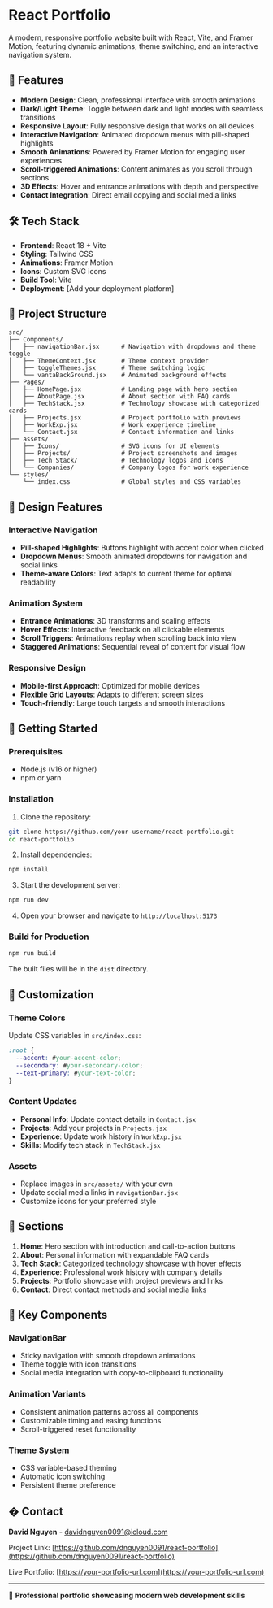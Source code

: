 # React Portfolio

A modern, responsive portfolio website built with React, Vite, and Framer Motion, featuring dynamic animations, theme switching, and an interactive navigation system.

## 🚀 Features

- **Modern Design**: Clean, professional interface with smooth animations
- **Dark/Light Theme**: Toggle between dark and light modes with seamless transitions
- **Responsive Layout**: Fully responsive design that works on all devices
- **Interactive Navigation**: Animated dropdown menus with pill-shaped highlights
- **Smooth Animations**: Powered by Framer Motion for engaging user experiences
- **Scroll-triggered Animations**: Content animates as you scroll through sections
- **3D Effects**: Hover and entrance animations with depth and perspective
- **Contact Integration**: Direct email copying and social media links

## 🛠️ Tech Stack

- **Frontend**: React 18 + Vite
- **Styling**: Tailwind CSS
- **Animations**: Framer Motion
- **Icons**: Custom SVG icons
- **Build Tool**: Vite
- **Deployment**: [Add your deployment platform]

## 📁 Project Structure

```
src/
├── Components/
│   ├── navigationBar.jsx      # Navigation with dropdowns and theme toggle
│   ├── ThemeContext.jsx       # Theme context provider
│   ├── toggleThemes.jsx       # Theme switching logic
│   └── vantaBackGround.jsx    # Animated background effects
├── Pages/
│   ├── HomePage.jsx           # Landing page with hero section
│   ├── AboutPage.jsx          # About section with FAQ cards
│   ├── TechStack.jsx          # Technology showcase with categorized cards
│   ├── Projects.jsx           # Project portfolio with previews
│   ├── WorkExp.jsx            # Work experience timeline
│   └── Contact.jsx            # Contact information and links
├── assets/
│   ├── Icons/                 # SVG icons for UI elements
│   ├── Projects/              # Project screenshots and images
│   ├── Tech Stack/            # Technology logos and icons
│   └── Companies/             # Company logos for work experience
└── styles/
    └── index.css              # Global styles and CSS variables
```

## 🎨 Design Features

### Interactive Navigation
- **Pill-shaped Highlights**: Buttons highlight with accent color when clicked
- **Dropdown Menus**: Smooth animated dropdowns for navigation and social links
- **Theme-aware Colors**: Text adapts to current theme for optimal readability

### Animation System
- **Entrance Animations**: 3D transforms and scaling effects
- **Hover Effects**: Interactive feedback on all clickable elements
- **Scroll Triggers**: Animations replay when scrolling back into view
- **Staggered Animations**: Sequential reveal of content for visual flow

### Responsive Design
- **Mobile-first Approach**: Optimized for mobile devices
- **Flexible Grid Layouts**: Adapts to different screen sizes
- **Touch-friendly**: Large touch targets and smooth interactions

## 🚀 Getting Started

### Prerequisites
- Node.js (v16 or higher)
- npm or yarn

### Installation

1. Clone the repository:
```bash
git clone https://github.com/your-username/react-portfolio.git
cd react-portfolio
```

2. Install dependencies:
```bash
npm install
```

3. Start the development server:
```bash
npm run dev
```

4. Open your browser and navigate to `http://localhost:5173`

### Build for Production

```bash
npm run build
```

The built files will be in the `dist` directory.

## 🎯 Customization

### Theme Colors
Update CSS variables in `src/index.css`:
```css
:root {
  --accent: #your-accent-color;
  --secondary: #your-secondary-color;
  --text-primary: #your-text-color;
}
```

### Content Updates
- **Personal Info**: Update contact details in `Contact.jsx`
- **Projects**: Add your projects in `Projects.jsx`
- **Experience**: Update work history in `WorkExp.jsx`
- **Skills**: Modify tech stack in `TechStack.jsx`

### Assets
- Replace images in `src/assets/` with your own
- Update social media links in `navigationBar.jsx`
- Customize icons for your preferred style

## 📱 Sections

1. **Home**: Hero section with introduction and call-to-action buttons
2. **About**: Personal information with expandable FAQ cards
3. **Tech Stack**: Categorized technology showcase with hover effects
4. **Experience**: Professional work history with company details
5. **Projects**: Portfolio showcase with project previews and links
6. **Contact**: Direct contact methods and social media links

## 🌟 Key Components

### NavigationBar
- Sticky navigation with smooth dropdown animations
- Theme toggle with icon transitions
- Social media integration with copy-to-clipboard functionality

### Animation Variants
- Consistent animation patterns across all components
- Customizable timing and easing functions
- Scroll-triggered reset functionality

### Theme System
- CSS variable-based theming
- Automatic icon switching
- Persistent theme preference

## � Contact

**David Nguyen** - [davidnguyen0091@icloud.com](mailto:davidnguyen0091@icloud.com)

Project Link: [https://github.com/dnguyen0091/react-portfolio](https://github.com/dnguyen0091/react-portfolio)

Live Portfolio: [https://your-portfolio-url.com](https://your-portfolio-url.com)

---

💼 **Professional portfolio showcasing modern web development skills**
